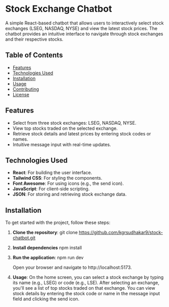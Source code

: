 # Stock Exchange Chatbot

A simple React-based chatbot that allows users to interactively select stock exchanges (LSEG, NASDAQ, NYSE) and view the latest stock prices. The chatbot provides an intuitive interface to navigate through stock exchanges and their respective stocks.

## Table of Contents

- [Features](#features)
- [Technologies Used](#technologies-used)
- [Installation](#installation)
- [Usage](#usage)
- [Contributing](#contributing)
- [License](#license)

## Features

- Select from three stock exchanges: LSEG, NASDAQ, NYSE.
- View top stocks traded on the selected exchange.
- Retrieve stock details and latest prices by entering stock codes or names.
- Intuitive message input with real-time updates.

## Technologies Used

- **React**: For building the user interface.
- **Tailwind CSS**: For styling the components.
- **Font Awesome**: For using icons (e.g., the send icon).
- **JavaScript**: For client-side scripting.
- **JSON**: For storing and retrieving stock exchange data.

## Installation

To get started with the project, follow these steps:

1. **Clone the repository**:
   git clone https://github.com/kgrsudhakar9/stock-chatbot.git

2. **Install dependencies**
    npm install
    
3. **Run the application**:
    npm run dev
    
    Open your browser and navigate to http://localhost:5173.

4. **Usage**:
On the home screen, you can select a stock exchange by typing its name (e.g., LSEG) or code (e.g., LSE).
After selecting an exchange, you'll see a list of top stocks traded on that exchange.
You can view stock details by entering the stock code or name in the message input field and clicking the send icon.
